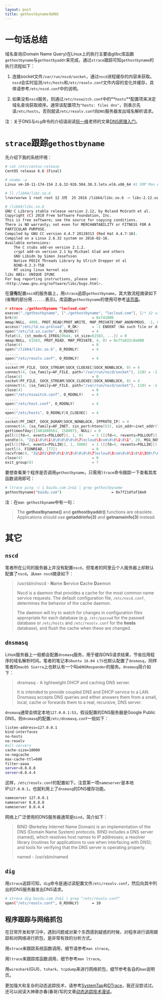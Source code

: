 ```yaml
---
layout: post
title: gethostbyname与DNS
---
```


# 一句话总结

域名查询(Domain Name Query)在Linux上的执行主要由glibc库函数`gethostbyname`与`gethostbyaddr`来完成，通过`strace`跟踪可知`gethostbyname`的执行流程如下：

1. 连接socket文件`/var/run/nscd/socket`，通过`nscd`进程缓存的内容来获取。`nscd`会实时监测`/etc/hosts`和`/etc/resolv.conf`文件内容的变化并缓存，具体请参考`/etc/nscd.conf`中的说明。
 
2. 如果没有`nscd`服务，则通过`/etc/nsswitch.conf`中的**`hosts`**配置项来决定域名查询获取顺序。通常该配置项为`"hosts: files dns"`，则表示先读`/etc/hosts`，否则就读`/etc/resolv.conf`向`DNS`服务器发出域名解析请求。

注：关于DNS与`dig`命令的介绍请阅读[阮一峰](http://www.ruanyifeng.com/blog/)老师的文章[DNS原理入门](http://www.ruanyifeng.com/blog/2016/06/dns.html)。

# `strace`跟踪`gethostbyname`

先介绍下我的系统环境：

```bash
# cat /etc/centos-release 
CentOS release 6.6 (Final)

# uname -a
Linux vm-10-11-174-154 2.6.32-926.504.30.3.letv.el6.x86_64 #1 SMP Mon Aug 3 16:29:31 CST 2015 x86_64 x86_64 x86_64 GNU/Linux

# ll /lib64/libc.so.6
lrwxrwxrwx 1 root root 12 3月  25 2016 /lib64/libc.so.6 -> libc-2.12.so*

# /lib64/libc.so.6 
GNU C Library stable release version 2.12, by Roland McGrath et al.
Copyright (C) 2010 Free Software Foundation, Inc.
This is free software; see the source for copying conditions.
There is NO warranty; not even for MERCHANTABILITY or FITNESS FOR A
PARTICULAR PURPOSE.
Compiled by GNU CC version 4.4.7 20120313 (Red Hat 4.4.7-16).
Compiled on a Linux 2.6.32 system on 2016-02-16.
Available extensions:
	The C stubs add-on version 2.1.2.
	crypt add-on version 2.1 by Michael Glad and others
	GNU Libidn by Simon Josefsson
	Native POSIX Threads Library by Ulrich Drepper et al
	BIND-8.2.3-T5B
	RT using linux kernel aio
libc ABIs: UNIQUE IFUNC
For bug reporting instructions, please see:
<http://www.gnu.org/software/libc/bugs.html>.
```

在**没有**配置`nscd`的服务器上，用`strace`追踪`gethostbyname`，其大致流程摘录如下(省略的部分用`......`表示)。库函数`gethostbyname`的使用可参考[该页面](https://support.sas.com/documentation/onlinedoc/sasc/doc750/html/lr2/ztbyname.htm)。

``` c
# strace ./gethostbyname "lecloud.com"
execve("./gethostbyname", ["./gethostbyname", "lecloud.com"], [/* 32 vars */]) = 0
brk(0)                                  = 0x741000
mmap(NULL, 4096, PROT_READ|PROT_WRITE, MAP_PRIVATE|MAP_ANONYMOUS, -1, 0) = 0x7fa832c1e000
access("/etc/ld.so.preload", R_OK)      = -1 ENOENT (No such file or directory)
open("/etc/ld.so.cache", O_RDONLY)      = 4
fstat(4, {st_mode=S_IFREG|0644, st_size=61583, ...}) = 0
mmap(NULL, 61583, PROT_READ, MAP_PRIVATE, 4, 0) = 0x7fa832c0e000
close(4)                                = 0
open("/lib64/libc.so.6", O_RDONLY)      = 4
......
open("/etc/resolv.conf", O_RDONLY)      = 4
......
socket(PF_FILE, SOCK_STREAM|SOCK_CLOEXEC|SOCK_NONBLOCK, 0) = 4
connect(4, {sa_family=AF_FILE, path="/var/run/nscd/socket"}, 110) = -1 ENOENT (No such file or directory)
close(4)                                = 0
socket(PF_FILE, SOCK_STREAM|SOCK_CLOEXEC|SOCK_NONBLOCK, 0) = 4
connect(4, {sa_family=AF_FILE, path="/var/run/nscd/socket"}, 110) = -1 ENOENT (No such file or directory)
close(4)                                = 0
open("/etc/nsswitch.conf", O_RDONLY)    = 4
......
open("/etc/host.conf", O_RDONLY)        = 4
......
open("/etc/hosts", O_RDONLY|O_CLOEXEC)  = 4
......
socket(PF_INET, SOCK_DGRAM|SOCK_NONBLOCK, IPPROTO_IP) = 4
connect(4, {sa_family=AF_INET, sin_port=htons(53), sin_addr=inet_addr("127.0.0.1")}, 16) = 0
gettimeofday({1481080561, 158097}, NULL) = 0
poll([{fd=4, events=POLLOUT}], 1, 0)    = 1 ([{fd=4, revents=POLLOUT}])
sendto(4, "Zq\1\0\0\1\0\0\0\0\0\0\7lecloud\3com\0\0\1\0\1", 29, MSG_NOSIGNAL, NULL, 0) = 29
poll([{fd=4, events=POLLIN}], 1, 5000)  = 1 ([{fd=4, revents=POLLIN}])
ioctl(4, FIONREAD, [77])                = 0
recvfrom(4, "Zq\201\200\0\1\0\3\0\0\0\0\7lecloud\3com\0\0\1\0\1\300\f\0"..., 1024, 0, {sa_family=AF_INET, sin_port=htons(53), sin_addr=inet_addr("127.0.0.1")}, [16]) = 77
close(4)                                = 0
exit_group(0)                           = ?
```




要想查看某个程序是否调用`gethostbyname`，只需用`ltrace`命令跟踪一下查看其库函数调用即可：

```bash
# ltrace ping -c 1 baidu.com 2>&1 | grep gethostbyname
gethostbyname("baidu.com")                       = 0x7f21dfaf16e0
```

注：在`man gethostbyname`中有一句：

> The **gethostbyname()** and **gethostbyaddr()** functions are obsolete.  Applications should use **getaddrinfo(3)** and **getnameinfo(3)** instead.

# 其它

## `nscd`
笔者所在公司的服务器上并没有配置`nscd`，但笔者的阿里云个人服务器上却默认配置了`nscd`。从`man nscd`摘录如下：

> /usr/sbin/nscd - **N**ame **S**ervice **C**ache **D**aemon
> 
> Nscd  is a daemon that provides a cache for the most common name service requests.  The default configuration file, `/etc/nscd.conf`, determines the behavior of the cache daemon.
> 
> The  daemon  will  try to watch for changes in configuration files appropriate for each database (e.g. `/etc/passwd` for the passwd database or `/etc/hosts` and `/etc/resolv.conf` for the **hosts** database), and flush the cache when these are changed.

## `dnsmasq`
Linux服务器上一般都会配置`dnsmasq`服务，用于缓存DNS请求结果，节省应用程序的域名解析时间。笔者的笔记本`Ubuntu 16.04 LTS`也默认配置了`dnsmasq`，同样笔者的`macOS Sierra`上也默认有一个叫`mDNSResponder`的服务。`dnsmasq`简介如下：

> dnsmasq - A lightweight DHCP and caching DNS server.
> 
> It is intended to provide coupled DNS and DHCP service to a LAN. Dnsmasq accepts DNS queries and either answers them from a small, local, cache or forwards them to a real, recursive, DNS server.

`dnsmasq`通常会绑定本地`127.0.0.1:53`，假设配置的DNS服务器是Google Public DNS，则`dnsmasq`的配置`/etc/dnsmasq.conf`一般如下：

``` bash
listen-address=127.0.0.1
bind-interfaces
no-hosts
no-resolv
#all-servers
cache-size=10000
no-negcache
max-cache-ttl=600
filter-aaaa
server=8.8.8.8
server=8.8.4.4
```

这样，`/etc/resolv.conf`的配置如下。注意第一项`nameserver`是本地IP`127.0.0.1`，也就利用上了`dnsmasq`的DNS缓存功能。

``` bash
nameserver 127.0.0.1
nameserver 8.8.8.8
nameserver 8.8.4.4
```

网络上广泛使用的DNS服务器通常是`bind`，简介如下：


> BIND (Berkeley Internet Name Domain) is an implementation of the DNS (Domain Name System) protocols. BIND includes a DNS server (named), which resolves host names to IP addresses; a resolver library (routines for applications to use when interfacing with DNS); and tools for verifying that the DNS server is operating properly.
>
> named - /usr/sbin/named


## `dig`
用`strace`追踪可知，`dig`命令是通过读配置文件`/etc/resolv.conf`，然后向其中列出的DNS服务器发出DNS请求。

```bash
# strace dig baidu.com 2>&1 | grep "/etc/resolv.conf"
open("/etc/resolv.conf", O_RDONLY)      = 10
```

## 程序跟踪与网络抓包
在日常开发和学习中，遇到问题或对某个东西感到疑惑的时候，对程序进行调用跟踪和对网络进行抓包，是非常有效的分析方式。  

用`strace`来跟踪系统函数调用，细节请参考`man strace`。

用`ltrace`来跟踪库函数调用，细节参考`man ltrace`。

用`wireshark`(GUI)、`tshark`、`tcpdump`来进行网络抓包，细节参考各自的`man`说明页。

更加强大和复杂的动态追踪技术，请参考[SystemTap](https://en.wikipedia.org/wiki/SystemTap)和[DTrace](https://en.wikipedia.org/wiki/DTrace)，我还没尝试过。还可以阅读大神章亦春(春哥)写的文章[动态追踪技术漫谈](https://openresty.org/posts/dynamic-tracing/)。



